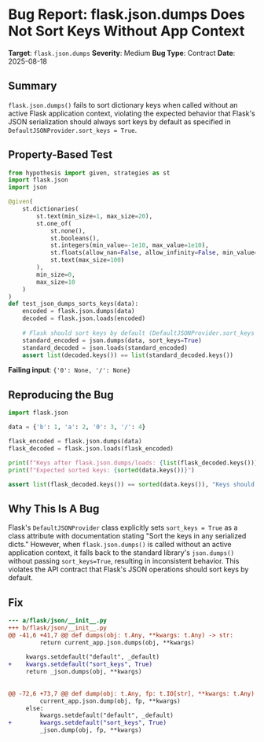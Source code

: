 # Bug Report: flask.json.dumps Does Not Sort Keys Without App Context

**Target**: `flask.json.dumps`
**Severity**: Medium
**Bug Type**: Contract
**Date**: 2025-08-18

## Summary

`flask.json.dumps()` fails to sort dictionary keys when called without an active Flask application context, violating the expected behavior that Flask's JSON serialization should always sort keys by default as specified in `DefaultJSONProvider.sort_keys = True`.

## Property-Based Test

```python
from hypothesis import given, strategies as st
import flask.json
import json

@given(
    st.dictionaries(
        st.text(min_size=1, max_size=20),
        st.one_of(
            st.none(),
            st.booleans(),
            st.integers(min_value=-1e10, max_value=1e10),
            st.floats(allow_nan=False, allow_infinity=False, min_value=-1e10, max_value=1e10),
            st.text(max_size=100)
        ),
        min_size=0,
        max_size=10
    )
)
def test_json_dumps_sorts_keys(data):
    encoded = flask.json.dumps(data)
    decoded = flask.json.loads(encoded)
    
    # Flask should sort keys by default (DefaultJSONProvider.sort_keys = True)
    standard_encoded = json.dumps(data, sort_keys=True)
    standard_decoded = json.loads(standard_encoded)
    assert list(decoded.keys()) == list(standard_decoded.keys())
```

**Failing input**: `{'0': None, '/': None}`

## Reproducing the Bug

```python
import flask.json

data = {'b': 1, 'a': 2, '0': 3, '/': 4}

flask_encoded = flask.json.dumps(data)
flask_decoded = flask.json.loads(flask_encoded)

print(f"Keys after flask.json.dumps/loads: {list(flask_decoded.keys())}")
print(f"Expected sorted keys: {sorted(data.keys())}")

assert list(flask_decoded.keys()) == sorted(data.keys()), "Keys should be sorted!"
```

## Why This Is A Bug

Flask's `DefaultJSONProvider` class explicitly sets `sort_keys = True` as a class attribute with documentation stating "Sort the keys in any serialized dicts." However, when `flask.json.dumps()` is called without an active application context, it falls back to the standard library's `json.dumps()` without passing `sort_keys=True`, resulting in inconsistent behavior. This violates the API contract that Flask's JSON operations should sort keys by default.

## Fix

```diff
--- a/flask/json/__init__.py
+++ b/flask/json/__init__.py
@@ -41,6 +41,7 @@ def dumps(obj: t.Any, **kwargs: t.Any) -> str:
         return current_app.json.dumps(obj, **kwargs)
 
     kwargs.setdefault("default", _default)
+    kwargs.setdefault("sort_keys", True)
     return _json.dumps(obj, **kwargs)
 
 
@@ -72,6 +73,7 @@ def dump(obj: t.Any, fp: t.IO[str], **kwargs: t.Any) -> None:
         current_app.json.dump(obj, fp, **kwargs)
     else:
         kwargs.setdefault("default", _default)
+        kwargs.setdefault("sort_keys", True)
         _json.dump(obj, fp, **kwargs)
```